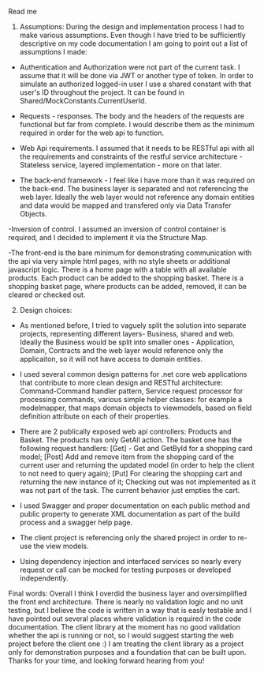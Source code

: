 Read me

1. Assumptions:
During the design and implementation process I had to make various assumptions. Even though I have tried to be 
sufficiently descriptive on my code documentation I am going to point out a list of assumptions I made:

- Authentication and Authorization were not part of the current task. I assume that it will be done via JWT or another type of token.
In order to simulate an authorized logged-in user I use a shared constant with that user's ID throughout the project. It can be found 
in Shared/MockConstants.CurrentUserId.

- Requests - responses. The body and the headers of the requests are functional but far from complete. I would describe them as 
the minimum required in order for the web api to function.

- Web Api requirements. I assumed that it needs to be RESTful api with all the requirements and constraints of the 
restful service architecture - Stateless service, layered implementation - more on that later.

- The back-end framework - I feel like i have more than it was required on the back-end. The business layer is separated and not referencing
the web layer. Ideally the web layer would not reference any domain entities and data would be mapped and transfered only via Data Transfer Objects.

-Inversion of control. I assumed an inversion of control container is required, and I decided to implement it via the Structure Map.

-The front-end is the bare minimum for demonstrating communication with the api via very simple html pages, with no style sheets or additional 
javascript logic. There is a home page with a table with all available products. Each product can be added to the shopping basket.
There is a shopping basket page, where products can be added, removed, it can be cleared or checked out.

2. Design choices: 
- As mentioned before, I tried to vaguely split the solution into separate projects, representing different layers-  Business, shared and web.
Ideally the Business would be split into smaller ones - Application, Domain, Contracts and the web layer would reference only the applicaiton,
so it will not have access to domain entities. 

- I used several common design patterns for .net core web applications that contribute to more clean design and RESTful architecture: 
Command-Command handler pattern, Service request processor for processing commands, various simple helper classes: for example a modelmapper,
that maps domain objects to viewmodels, based on field definition attribute on each of their properties.

- There are 2 publically exposed web api controllers: Products and Basket. The products has only GetAll action. 
The basket one has the following request handlers:
[Get] - Get and GetById for a shopping card model;
[Post] Add and remove item from the shopping card of the current user 
and returning the updated model (in order to help the client to not need to query again);
[Put] For clearing the shopping cart and returning the new instance of it;
Checking out was not implemented as it was not part of the task. The current behavior just empties the cart.

- I used Swagger and proper documentation on each public method and public property to generate XML documentation as part of the build process
and a swagger help page.

- The client project is referencing only the shared project in order to re-use the view models. 

- Using dependency injection and interfaced services so nearly every request or call can be mocked for testing purposes or developed 
independently. 

Final words:
Overall I think I overdid the business layer and oversimplified the front end architecture.
There is nearly no validation logic and no unit testing, but I believe the code is written in a way that is easly testable and 
I have pointed out several places where validation is required in the code documentation.
The client library at the moment has no good validation whether the api is running or not, so I would suggest starting the web project before the client one :) 
I am treating the client library as a project only for demonstration purposes and a foundation that can be built upon.
Thanks for your time, and looking forward hearing from you!
